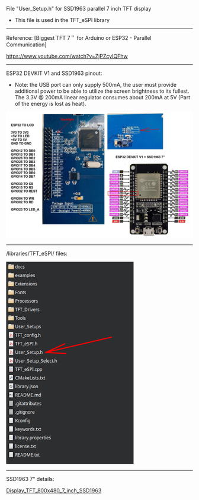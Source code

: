 File "User_Setup.h" for SSD1963 parallel 7 inch TFT display

- This file is used in the TFT_eSPI library

------

Reference:
[Biggest TFT 7＂ for Arduino or ESP32 - Parallel Communication]

https://www.youtube.com/watch?v=ZjPZcyIQFhw

------

ESP32 DEVKIT V1 and SSD1963 pinout:

- Note: the USB port can only supply 500mA, the user must provide additional power to be able to utilize the screen brightness to its fullest. The 3.3V @ 200mA linear regulator consumes about 200mA at 5V (Part of the energy is lost as heat).

![img](https://raw.githubusercontent.com/rtek1000/TFT_DDIG/main/Config/ESP32%2BLCD-pinout1.jpg)

------

/libraries/TFT_eSPI/ files:

![img](https://raw.githubusercontent.com/rtek1000/TFT_DDIG/main/Config/TFT_eSPI_files.png)

------

SSD1963 7" details:

[Display_TFT_800x480_7_inch_SSD1963](https://github.com/rtek1000/Display_TFT_800x480_7_inch_SSD1963) 
